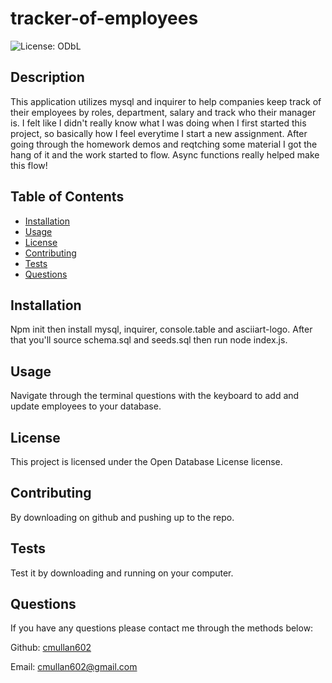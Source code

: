 # tracker-of-employees   
   ![License: ODbL](https://img.shields.io/badge/License-ODbL-brightgreen.svg)
## Description

This application utilizes mysql and inquirer to help companies keep track of their employees by roles, department, salary and track who their manager is. I felt like I didn't really know what I was doing when I first started this project, so basically how I feel everytime I start a new assignment. After going through the homework demos and reqtching some material I got the hang of it and the work started to flow. Async functions really helped make this flow! 

## Table of Contents 

* [Installation](#installation)
* [Usage](#usage)
* [License](#license)
* [Contributing](#contributing)
* [Tests](#tests)
* [Questions](#questions)

## Installation

Npm init then install mysql, inquirer, console.table and asciiart-logo. After that you'll source schema.sql and seeds.sql then run node index.js.

## Usage

Navigate through the terminal questions with the keyboard to add and update employees to your database. 

## License
This project is licensed under the Open Database License license.

## Contributing

By downloading on github and pushing up to the repo. 

## Tests

Test it by downloading and running on your computer. 

## Questions

If you have any questions please contact me through the methods below:

  Github: [cmullan602](https://github.com/cmullan602)

  Email: [cmullan602@gmail.com](mailto:cmullan602@gmail.com)

